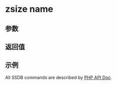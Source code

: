 # zsize name

## 参数

## 返回值

## 示例

All SSDB commands are described by [PHP API Doc](http://ssdb.io/docs/php/).
